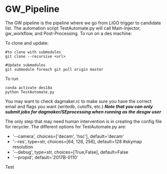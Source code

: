 # GW_Pipeline
The GW pipeline is the pipeline where we go from LIGO trigger to candidate list. The automation script TestAutomate.py will call Main-Injector, gw_workflow, and Post-Processing. To run on a des machine:

To clone and update:
```
#to clone with submodules
git clone --recursive <url>

#Update submodules
git submodule foreach git pull origin master
```

To run 
```
conda activate des18a
python TestAutomate.py 
```
You may want to check dagmaker.rc to make sure you have the correct email and flags you want (writedb, cutoffs, etc.)
***Note that you can only submit jobs for dagmaker/SEprocessing when running as the desgw user***

The only step that may need human intervention is in creating the config file for recycler. The different options for TestAutomate.py are:
* '--camera', choices=['decam', 'hsc'], default='decam'
* '--res', type=str, choices=[64, 128, 256], default=128 #skymap resolution
* '--debug', type=str, choices=[True,False], default=False
* '--propid', default='2017B-0110'

Test
